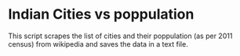 # Indian Cities vs poppulation 

This script scrapes the list of cities and their poppulation (as per 2011 census) from wikipedia and saves the data in a text file.